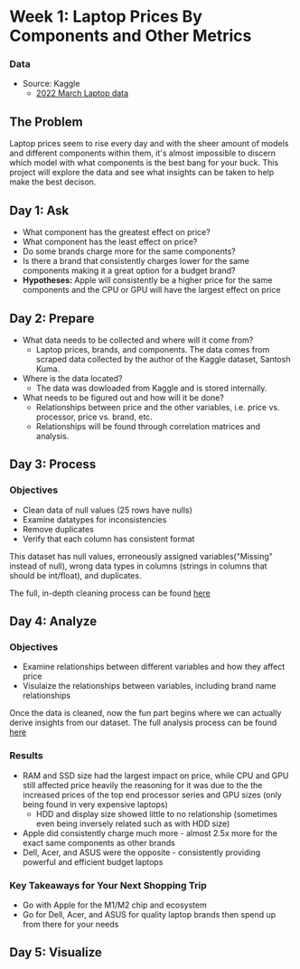 # Week 1: Laptop Prices By Components and Other Metrics
### Data
* Source: Kaggle 
  - [2022 March Laptop data](https://www.kaggle.com/datasets/kuchhbhi/2022-march-laptop-data)


## The Problem
Laptop prices seem to rise every day and with the sheer amount of models and different components within them, it's almost impossible to discern which model with what components is the best bang for your buck. This project will explore the data and see what insights can be taken to help make the best decison. 

## Day 1: Ask
* What component has the greatest effect on price?
* What component has the least effect on price?
* Do some brands charge more for the same components?
* Is there a brand that consistently charges lower for the same components making it a great option for a budget brand? 
* **Hypotheses:** Apple will consistently be a higher price for the same components and the CPU or GPU will have the largest effect on price

## Day 2: Prepare
* What data needs to be collected and where will it come from?
  - Laptop prices, brands, and components. The data comes from scraped data collected by the author of the Kaggle dataset, Santosh Kuma.
* Where is the data located?
  - The data was dowloaded from Kaggle and is stored internally.
* What needs to be figured out and how will it be done?
  - Relationships between price and the other variables, i.e. price vs. processor, price vs. brand, etc.
  - Relationships will be found through correlation matrices and analysis.

## Day 3: Process
### Objectives
* Clean data of null values (25 rows have nulls)
* Examine datatypes for inconsistencies 
* Remove duplicates
* Verify that each column has consistent format

This dataset has null values, erroneously assigned variables("Missing" instead of null), wrong data types in columns (strings in columns that should be int/float), and duplicates.

The full, in-depth cleaning process can be found [here](https://github.com/jbean1597/PersonalPortfolio/blob/main/DataAnalytics/YearInCode/Week1/Day_3.md)

## Day 4: Analyze
### Objectives
* Examine relationships between different variables and how they affect price
* Visulaize the relationships between variables, including brand name relationships

Once the data is cleaned, now the fun part begins where we can actually derive insights from our dataset. The full analysis process can be found [here](https://github.com/jbean1597/PersonalPortfolio/blob/main/DataAnalytics/YearInCode/Week1/Day_4.md)

### Results
* RAM and SSD size had the largest impact on price, while CPU and GPU still affected price heavily the reasoning for it was due to the the increased prices of the top end processor series and GPU sizes (only being found in very expensive laptops)
  - HDD and display size showed little to no relationship (sometimes even being inversely related such as with HDD size)
* Apple did consistently charge much more - almost 2.5x more for the exact same components as other brands
* Dell, Acer, and ASUS were the opposite - consistently providing powerful and efficient budget laptops

### Key Takeaways for Your Next Shopping Trip
* Go with Apple for the M1/M2 chip and ecosystem
* Go for Dell, Acer, and ASUS for quality laptop brands then spend up from there for your needs


## Day 5: Visualize

